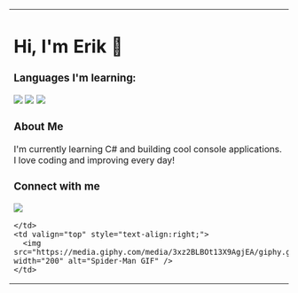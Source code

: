 <table>
  <tr>
    <td valign="top" style="padding-right: 20px;">

<h1>Hi, I'm Erik 👋</h1>

<h3>Languages I'm learning:</h3>

<p>
  <img src="https://img.shields.io/badge/C%23-239120?style=for-the-badge&logo=c-sharp&logoColor=white" />
  <img src="https://img.shields.io/badge/.NET-512BD4?style=for-the-badge&logo=dotnet&logoColor=white" />
  <img src="https://img.shields.io/badge/GitHub-181717?style=for-the-badge&logo=github&logoColor=white" />
</p>

<h3>About Me</h3>

<p>I'm currently learning C# and building cool console applications.<br/>
I love coding and improving every day!</p>

<h3>Connect with me</h3>

<p>
  <a href="https://www.linkedin.com/in/erik-jonsson-b16680368/" target="_blank">
    <img src="https://img.shields.io/badge/LinkedIn-0077B5?style=for-the-badge&logo=linkedin&logoColor=white" />
  </a>
</p>

    </td>
    <td valign="top" style="text-align:right;">
      <img src="https://media.giphy.com/media/3xz2BLBOt13X9AgjEA/giphy.gif" width="200" alt="Spider-Man GIF" />
    </td>
  </tr>
</table>
